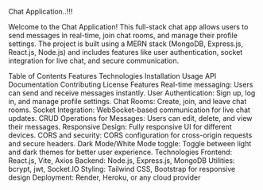 Chat Application..!!!



Welcome to the Chat Application! This full-stack chat app allows users to send messages in real-time, join chat rooms, and manage their profile settings. The project is built using a MERN stack (MongoDB, Express.js, React.js, Node.js) and includes features like user authentication, socket integration for live chat, and secure communication.

Table of Contents
Features
Technologies
Installation
Usage
API Documentation
Contributing
License
Features
Real-time messaging: Users can send and receive messages instantly.
User Authentication: Sign up, log in, and manage profile settings.
Chat Rooms: Create, join, and leave chat rooms.
Socket Integration: WebSocket-based communication for live chat updates.
CRUD Operations for Messages: Users can edit, delete, and view their messages.
Responsive Design: Fully responsive UI for different devices.
CORS and security: CORS configuration for cross-origin requests and secure headers.
Dark Mode/White Mode toggle: Toggle between light and dark themes for better user experience.
Technologies
Frontend: React.js, Vite, Axios
Backend: Node.js, Express.js, MongoDB
Utilities: bcrypt, jwt, Socket.IO
Styling: Tailwind CSS, Bootstrap for responsive design
Deployment: Render, Heroku, or any cloud provider

